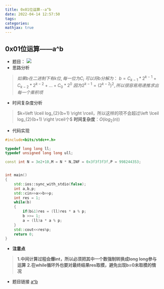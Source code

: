 ```yaml
---
title: 0x01位运算--a^b
date: 2022-04-14 12:57:50
tags:
categories:
mathjax: true
---
```

## 0x01位运算——a^b
- 题目：
![](https://img-blog.csdnimg.cn/ad81ce79ced443249ac4864979d1ccb8.png?x-oss-process=image/watermark,type_d3F5LXplbmhlaQ,shadow_50,text_Q1NETiBAdGltZXJfY2F0Y2g=,size_20,color_FFFFFF,t_70,g_se,x_16)
- 思路分析
>$如果b在二进制下有k位,每一位为C_{i}$
>$可以将b分解为：$
>$b=C_{k-1}*2^{k-1}+C_{k-2}*2^{k-2}+...+C_{0}*2^{0}$
>$因为2^{k-1}=(2^{k-2})^{2},所以很容易用递推求出每一个乘积项$

- 时间复杂度分析
>$k=\left \lceil log_{2}(b+1) \right \rceil，所以这样的项不会超过\left \lceil log_{2}(b+1) \right \rceil个$
>**时间复杂度**：$O(log_{2}(n))$

- 代码实现

```cpp
#include<bits/stdc++.h>

typedef long long ll;
typedef unsigned long long ull;

const int N = 3e2+10,M = N * N,INF = 0x3f3f3f3f,P = 998244353;


int main()
{
    std::ios::sync_with_stdio(false);
    int a,b,p;
    std::cin>>a>>b>>p;
    int res = 1;
    while(b)
    {
        if(b&1)res = (ll)res * a % p;
        b >>= 1;
        a = (ll)a * a % p;
    }
    std::cout<<res%p;
    return 0;
}
```
- **注意点**
>**1.中间计算过程会爆int，所以必须把其中一个数强制转换成long long参与运算**
>**2.在while循环外也要对最终结果res取模，避免出现b=0未取模的情况**
- 题目链接
[a^b](https://www.acwing.com/problem/content/91/)


